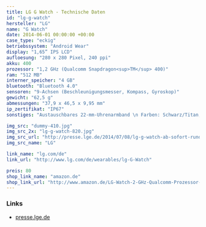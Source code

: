 ```yaml
---
title: LG G Watch - Technische Daten
id: "lg-g-watch"
hersteller: "LG"
name: "G Watch"
date: 2014-06-01 00:00:00 +00:00
case_type: "eckig"
betriebssystem: "Android Wear"
display: "1,65” IPS LCD"
aufloesung: "280 x 280 Pixel, 240 ppi"
akku: 400
prozessor: "1,2 GHz (Qualcomm Snapdragon<sup>TM</sup> 400)"
ram: "512 MB"
interner_speicher: "4 GB"
bluetooth: "Bluetooth 4.0"
sensoren: "9-Achsen (Beschleunigungsmesser, Kompass, Gyroskop)"
gewicht: "62,5 g"
abmessungen: "37,9 x 46,5 x 9,95 mm"
ip_zertifikat: "IP67"
sonstiges: "Austauschbares 22-mm-Uhrenarmband \n Farben: Schwarz/Titan, Weiß/Gold"

img_src: "dummy-410.jpg"
img_src_2x: "lg-g-watch-820.jpg"
img_src_url: "http://presse.lge.de/2014/07/08/lg-g-watch-ab-sofort-rund-um-den-globus-erhaeltlich/"
img_src_name: "LG"

link_name: "lg.com/de"
link_url: "http://www.lg.com/de/wearables/lg-G-Watch"

preis: 80
shop_link_name: "amazon.de"
shop_link_url: "http://www.amazon.de/LG-Watch-2-GHz-Qualcomm-Prozessor-micro-USB-Bluetooth-Schwarz/dp/B00LWUGLP0/"
---
```


### Links
* [presse.lge.de](http://presse.lge.de/2014/07/08/lg-g-watch-ab-sofort-rund-um-den-globus-erhaeltlich/)
